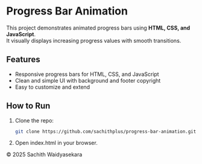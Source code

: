 # Progress Bar Animation

This project demonstrates animated progress bars using **HTML, CSS, and JavaScript**.  
It visually displays increasing progress values with smooth transitions.  

## Features
- Responsive progress bars for HTML, CSS, and JavaScript  
- Clean and simple UI with background and footer copyright  
- Easy to customize and extend  
## How to Run
1. Clone the repo:
   ```bash
   git clone https://github.com/sachithplus/progress-bar-animation.git
2. Open index.html in your browser.

© 2025 Sachith Waidyasekara
